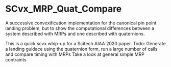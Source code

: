 # SCvx_MRP_Quat_Compare
A successive convexification implementation for the canonical pin point landing problem, but to show the computational differences between a system described with MRPs and one described with quaternions.

This is a quick scvx whip-up for a Scitech AIAA 2020 paper.
Todo:
	Generate a landing guidace using the quaternion form, run a large number of calls and compare timing with MRPs
	Take a look at general simple MRP contraints